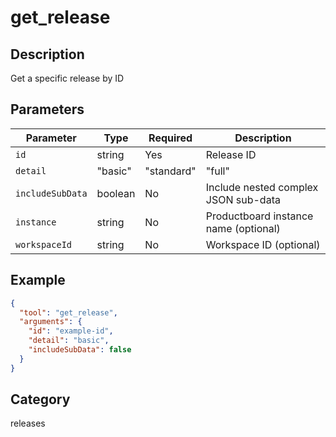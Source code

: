 # get_release

## Description
Get a specific release by ID

## Parameters

| Parameter | Type | Required | Description |
|-----------|------|----------|-------------|
| `id` | string | Yes | Release ID |
| `detail` | "basic" | "standard" | "full" | No | Level of detail (default: standard) |
| `includeSubData` | boolean | No | Include nested complex JSON sub-data |
| `instance` | string | No | Productboard instance name (optional) |
| `workspaceId` | string | No | Workspace ID (optional) |

## Example

```json
{
  "tool": "get_release",
  "arguments": {
    "id": "example-id",
    "detail": "basic",
    "includeSubData": false
  }
}
```

## Category
releases

